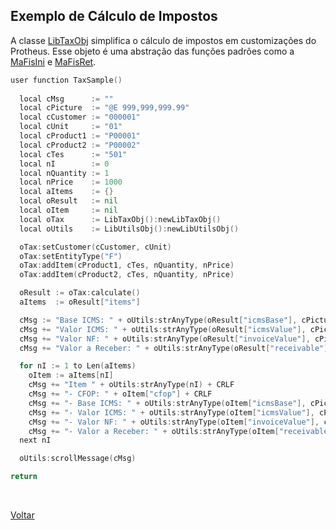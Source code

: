 ## Exemplo de Cálculo de Impostos

A classe [LibTaxObj](#) simplifica o cálculo de impostos em customizações do Protheus. 
Esse objeto é uma abstração das funções padrões como a [MaFisIni](https://tdn.totvs.com/pages/releaseview.action?pageId=605868324) e 
[MaFisRet](https://tdn.totvs.com/pages/releaseview.action?pageId=605867908).

```go
user function TaxSample()
  
  local cMsg      := ""
  local cPicture  := "@E 999,999,999.99"
  local cCustomer := "000001"
  local cUnit     := "01"
  local cProduct1 := "P00001"
  local cProduct2 := "P00002"
  local cTes      := "501"
  local nI        := 0
  local nQuantity := 1
  local nPrice    := 1000  
  local aItems    := {}
  local oResult   := nil
  local oItem     := nil
  local oTax      := LibTaxObj():newLibTaxObj()
  local oUtils    := LibUtilsObj():newLibUtilsObj()

  oTax:setCustomer(cCustomer, cUnit)
  oTax:setEntityType("F")
  oTax:addItem(cProduct1, cTes, nQuantity, nPrice)
  oTax:addItem(cProduct2, cTes, nQuantity, nPrice)

  oResult := oTax:calculate()
  aItems  := oResult["items"]

  cMsg := "Base ICMS: " + oUtils:strAnyType(oResult["icmsBase"], cPicture) + CRLF
  cMsg += "Valor ICMS: " + oUtils:strAnyType(oResult["icmsValue"], cPicture) + CRLF
  cMsg += "Valor NF: " + oUtils:strAnyType(oResult["invoiceValue"], cPicture) + CRLF
  cMsg += "Valor a Receber: " + oUtils:strAnyType(oResult["receivable"], cPicture) + CRLF + CRLF

  for nI := 1 to Len(aItems)
    oItem := aItems[nI]
    cMsg += "Item " + oUtils:strAnyType(nI) + CRLF
    cMsg += "- CFOP: " + oItem["cfop"] + CRLF
    cMsg += "- Base ICMS: " + oUtils:strAnyType(oItem["icmsBase"], cPicture) + CRLF
    cMsg += "- Valor ICMS: " + oUtils:strAnyType(oItem["icmsValue"], cPicture) + CRLF
    cMsg += "- Valor NF: " + oUtils:strAnyType(oItem["invoiceValue"], cPicture) + CRLF
    cMsg += "- Valor a Receber: " + oUtils:strAnyType(oItem["receivable"], cPicture) + CRLF + CRLF
  next nI

  oUtils:scrollMessage(cMsg)

return
```

<br/>

[Voltar](../index)